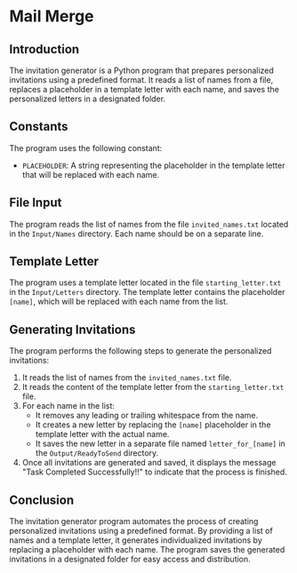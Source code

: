 # Mail Merge

## Introduction

The invitation generator is a Python program that prepares personalized invitations using a predefined format. It reads a list of names from a file, replaces a placeholder in a template letter with each name, and saves the personalized letters in a designated folder.

## Constants

The program uses the following constant:

- `PLACEHOLDER`: A string representing the placeholder in the template letter that will be replaced with each name.

## File Input

The program reads the list of names from the file `invited_names.txt` located in the `Input/Names` directory. Each name should be on a separate line.

## Template Letter

The program uses a template letter located in the file `starting_letter.txt` in the `Input/Letters` directory. The template letter contains the placeholder `[name]`, which will be replaced with each name from the list.

## Generating Invitations

The program performs the following steps to generate the personalized invitations:

1. It reads the list of names from the `invited_names.txt` file.
2. It reads the content of the template letter from the `starting_letter.txt` file.
3. For each name in the list:
   - It removes any leading or trailing whitespace from the name.
   - It creates a new letter by replacing the `[name]` placeholder in the template letter with the actual name.
   - It saves the new letter in a separate file named `letter_for_[name]` in the `Output/ReadyToSend` directory.
4. Once all invitations are generated and saved, it displays the message "Task Completed Successfully!!" to indicate that the process is finished.

## Conclusion

The invitation generator program automates the process of creating personalized invitations using a predefined format. By providing a list of names and a template letter, it generates individualized invitations by replacing a placeholder with each name. The program saves the generated invitations in a designated folder for easy access and distribution.